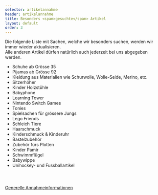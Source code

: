 ```yaml
---
selector: artikelannahme
header: artikelannahme
title: Besonders <span>gesuchte</span> Artikel
layout: default
order: 3
---
```



<div class="row justify-content-md-center">
    <div class="col-md-auto text-center">
        <p>
            Die folgende Liste mit Sachen, welche wir besonders suchen, werden wir immer wieder aktualisieren.<br>
            <span class="highlight">Alle anderen Artikel dürfen natürlich auch jederzeit bei uns abgegeben werden.</span>
        </p>
    </div>
    <div class="col-md-auto">
        <p>
            <ul>
            <li>Schuhe ab Grösse 35</li>
            <li>Pijamas ab Grösse 92</li>
            <li>Kleidung aus Materialien wie Schurwolle, Wolle-Seide, Merino, etc.</li>
            <li>Sitzerhöher</li>
            <li>Kinder Holzstühle</li>
            <li>Babyphone</li>
            <li>Learning Tower</li>
            <li>Nintendo Switch Games</li>
            <li>Tonies</li>
            <li>Spielsachen für grössere Jungs</li>
            <li>Lego Friends</li>
            <li>Schleich Tiere</li>
            <li>Haarschmuck</li>
            <li>Kinderschmuck & Kinderuhr</li>
            <li>Bastelzubehör</li>
            <li>Zubehör fürs Plotten</li>
            <li>Kinder Pamir</li>
            <li>Schwimmflügel</li>
            <li>Babywippe</li>
            <li>Unihockey- und Fussballartikel</li>
            </ul>
        </p>
    </div>
</div>

<div class="row justify-content-md-center text-center" style="padding-top: 2em">
    <div class="align-content-center" style="padding-top: 1em">
        <a href="/assets/downloads/Annahmeinformationen_Januar2023.pdf" target="_blank" class="btn-download">Generelle Annahmeinformationen</a>
    </div>
</div>

